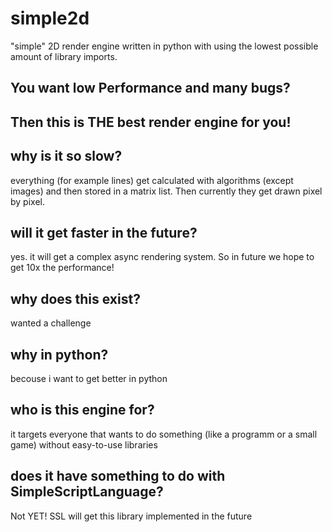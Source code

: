 # simple2d
"simple" 2D render engine written in python with using the lowest possible amount of library imports.

## You want low Performance and many bugs?
## Then this is THE best render engine for you!

## why is it so slow?
everything (for example lines) get calculated with algorithms (except images) and then stored in a matrix list. Then currently they get drawn pixel by pixel.

## will it get faster in the future?
yes.
it will get a complex async rendering system.
So in future we hope to get 10x the performance!

## why does this exist?
wanted a challenge

## why in python?
becouse i want to get better in python

## who is this engine for?
it targets everyone that wants to do something (like a programm or a small game) without easy-to-use libraries

## does it have something to do with SimpleScriptLanguage?
Not YET!
SSL will get this library implemented in the future